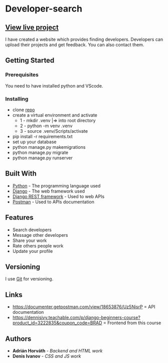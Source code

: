 # Developer-search

## [View live project](https://devsearch8.herokuapp.com/)

I have created a website which provides finding developers. Developers can upload their projects and get feedback. You can also contact them.
## Getting Started


### Prerequisites

You need to have installed python and VScode.


### Installing

* clone [repo](https://github.com/AdrianHorvath8/Developer-search)
* create a virtual environment and activate
  * 1 - mkdir .venv   |=>  into root directory
  * 2 - python -m venv .venv
  * 3 - source .venv/Scripts/activate
* pip install -r requirements.txt
* set up your database
* python manage.py makemigrations
* python manage.py migrate
* python manage.py runserver

## Built With

* [Python](https://www.python.org/) - The programming language used
* [Django](https://docs.djangoproject.com) - The web framework used
* [Django REST framework](https://www.django-rest-framework.org/) - Used to web APIs
* [Postman](https://www.postman.com/) - Used to APIs documentation

## Features
* Search developers
* Message other developers
* Share your work
* Rate others people work
* Update your profile



## Versioning

I use [Git](https://git-scm.com/) for versioning.

## Links

* https://documenter.getpostman.com/view/18653876/Uz5NisrP = API documentation
* https://dennisivy.teachable.com/p/django-beginners-course?product_id=3222835&coupon_code=BRAD = Frontend from this course    
 

## Authors

* **Adrián Horváth** - *Backend and HTML work* 
* **Denis Ivanov** - *CSS and JS work*
